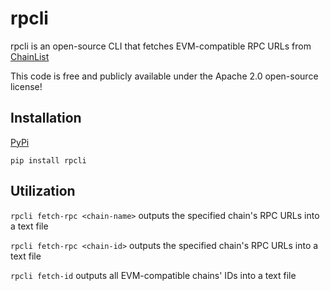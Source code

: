 # rpcli

rpcli is an open-source CLI that fetches EVM-compatible RPC URLs from [ChainList](https://chainlist.org)

This code is free and publicly available under the Apache 2.0 open-source license!

## Installation

[PyPi](https://pypi.org/project/rpcli)

`pip install rpcli`

## Utilization

`rpcli fetch-rpc <chain-name>` outputs the specified chain's RPC URLs into a text file

`rpcli fetch-rpc <chain-id>` outputs the specified chain's RPC URLs into a text file

`rpcli fetch-id` outputs all EVM-compatible chains' IDs into a text file
